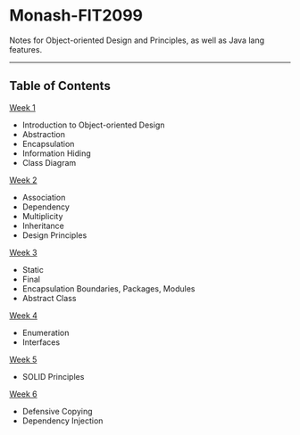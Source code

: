 # Monash-FIT2099

Notes for Object-oriented Design and Principles, as well as Java lang features.

---

## Table of Contents

[Week 1](/week01/)

- Introduction to Object-oriented Design
- Abstraction
- Encapsulation
- Information Hiding
- Class Diagram

[Week 2](/week02/)

- Association
- Dependency
- Multiplicity
- Inheritance
- Design Principles

[Week 3](/week03/)

- Static
- Final
- Encapsulation Boundaries, Packages, Modules
- Abstract Class

[Week 4](/week04/)

- Enumeration
- Interfaces

[Week 5](/week05/)

- SOLID Principles

[Week 6](/week06/)

- Defensive Copying
- Dependency Injection